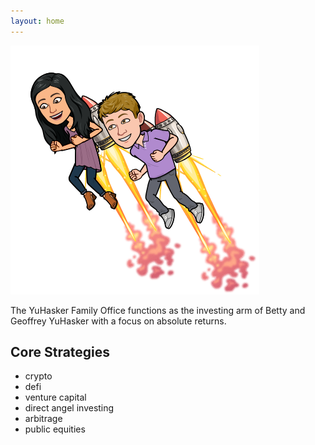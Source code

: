 ```yaml
---
layout: home
---
```

![Betty and Geoff on jet packs](/assets/rocket.png)

The YuHasker Family Office functions as the investing arm of Betty and
Geoffrey YuHasker with a focus on absolute returns.

## Core Strategies
- crypto
- defi
- venture capital
- direct angel investing
- arbitrage
- public equities
